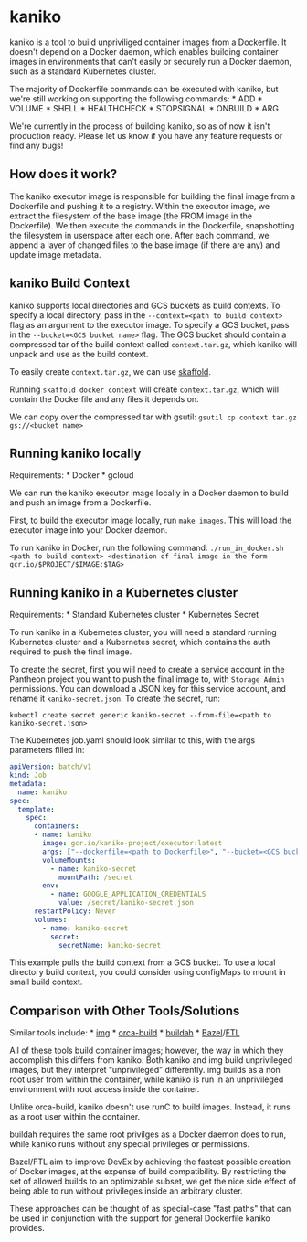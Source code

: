 # kaniko

kaniko is a tool to build unpriviliged container images from a Dockerfile. It doesn't depend on a Docker daemon, which enables building container images in environments that can't easily or securely run a Docker daemon, such as a standard Kubernetes cluster. 

The majority of Dockerfile commands can be executed with kaniko, but we're still working on supporting the following commands:
    * ADD
    * VOLUME
    * SHELL
    * HEALTHCHECK
    * STOPSIGNAL
    * ONBUILD
    * ARG

We're currently in the process of building kaniko, so as of now it isn't production ready. Please let us know if you have any feature requests or find any bugs!

## How does it work?

The kaniko executor image is responsible for building the final image from a Dockerfile and pushing it to a registry. Within the executor image, we extract the filesystem of the base image (the FROM image in the Dockerfile). We then execute the commands in the Dockerfile, snapshotting the filesystem in userspace after each one. After each command, we append a layer of changed files to the base image (if there are any) and update image metadata.

## kaniko Build Context
kaniko supports local directories and GCS buckets as build contexts. To specify a local directory, pass in the `--context=<path to build context>` flag as an argument to the executor image. To specify a GCS bucket, pass in the `--bucket=<GCS bucket name>` flag. The GCS bucket should contain a compressed tar of the build context called `context.tar.gz`, which kaniko will unpack and use as the build context. 

To easily create `context.tar.gz`, we can use [skaffold](https://github.com/GoogleCloudPlatform/skaffold).

Running `skaffold docker context` will create `context.tar.gz`, which will contain the Dockerfile and any files it depends on.

We can copy over the compressed tar with gsutil:
`gsutil cp context.tar.gz gs://<bucket name>`

## Running kaniko locally

Requirements:
    * Docker
    * gcloud

We can run the kaniko executor image locally in a Docker daemon to build and push an image from a Dockerfile.

First, to build the executor image locally, run `make images`.  This will load the executor image into your Docker daemon.

To run kaniko in Docker, run the following command:
`./run_in_docker.sh <path to build context> <destination of final image in the form gcr.io/$PROJECT/$IMAGE:$TAG>`

## Running kaniko in a Kubernetes cluster

Requirements:
    * Standard Kubernetes cluster
    * Kubernetes Secret
    
To run kaniko in a Kubernetes cluster, you will need a standard running Kubernetes cluster and a Kubernetes secret, which contains the auth required to push the final image. 

To create the secret, first you will need to create a service account in the Pantheon project you want to push the final image to, with `Storage Admin` permissions. You can download a JSON key for this service account, and rename it `kaniko-secret.json`. To create the secret, run:

`kubectl create secret generic kaniko-secret --from-file=<path to kaniko-secret.json>`

The Kubernetes job.yaml should look similar to this, with the args parameters filled in:

```yaml
apiVersion: batch/v1
kind: Job
metadata:
  name: kaniko
spec:
  template:
    spec:
      containers:
      - name: kaniko
        image: gcr.io/kaniko-project/executor:latest
        args: ["--dockerfile=<path to Dockerfile>", "--bucket=<GCS bucket where context.tar.gz lives>", "--destination=<gcr.io/$PROJECT/$IMAGE:$TAG>"]
        volumeMounts:
          - name: kaniko-secret
            mountPath: /secret
        env:
          - name: GOOGLE_APPLICATION_CREDENTIALS
            value: /secret/kaniko-secret.json
      restartPolicy: Never
      volumes:
        - name: kaniko-secret
          secret:
            secretName: kaniko-secret
```

This example pulls the build context from a GCS bucket. To use a local directory build context, you could consider using configMaps to mount in small build context.

## Comparison with Other Tools/Solutions

Similar tools include:
    * [img](https://github.com/genuinetools/img)
    * [orca-build](https://github.com/cyphar/orca-build)
    * [buildah](https://github.com/projectatomic/buildah)
    * [Bazel](https://github.com/bazelbuild/rules_docker)/[FTL](https://github.com/GoogleCloudPlatform/runtimes-common/tree/master/ftl)

All of these tools build container images; however, the way in which they accomplish this differs from kaniko. Both kaniko and img build unprivileged images, but they interpret “unprivileged” differently. img builds as a non root user from within the container, while kaniko is run in an unprivileged environment with root access inside the container. 

Unlike orca-build, kaniko doesn't use runC to build images. Instead, it runs as a root user within the container.

buildah requires the same root privilges as a Docker daemon does to run, while kaniko runs without any special privileges or permissions.  

Bazel/FTL aim to improve DevEx by achieving the fastest possible creation of Docker images, at the expense of build compatibility. By restricting the set of allowed builds to an optimizable subset, we get the nice side effect of being able to run without privileges inside an arbitrary cluster.

These approaches can be thought of as special-case "fast paths" that can be used in conjunction with the support for general Dockerfile kaniko provides.
